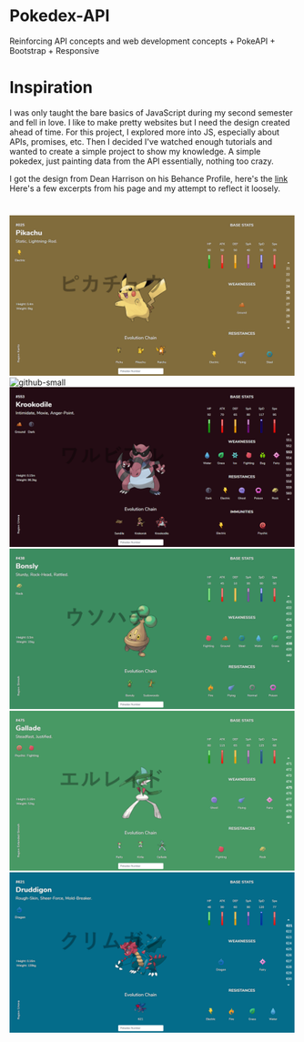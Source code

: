 # Pokedex-API
Reinforcing API concepts and web development concepts + PokeAPI + Bootstrap + Responsive

# Inspiration
I was only taught the bare basics of JavaScript during my second semester and fell in love. I like to make pretty websites but I need the design
created ahead of time. For this project, I explored more into JS, especially about APIs, promises, etc. Then I decided I've watched enough tutorials 
and wanted to create a simple project to show my knowledge. A simple pokedex, just painting data from the API essentially, nothing too crazy.

I got the design from Dean Harrison on his Behance Profile, here's the [link](https://www.behance.net/gallery/41007813/Pokedex-Entries-Redesigned)
Here's a few excerpts from his page and my attempt to reflect it loosely.

# 

![](sample/pikachu-m.png)
![github-small](https://mir-s3-cdn-cf.behance.net/project_modules/max_1200/0029f541007813.5797558db1be6.png)
![](sample/krook.png)
![](sample/bonsly.png)
![](sample/gallade.png)
![](sample/druggidon.png)


